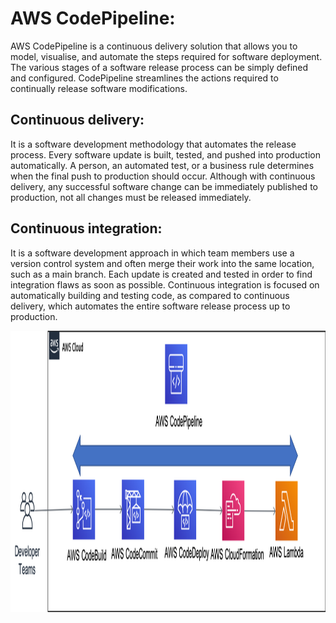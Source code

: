 # AWS CodePipeline:

AWS CodePipeline is a continuous delivery solution that allows you to model, visualise, and automate the steps required for software deployment. The various stages of a software release process can be simply defined and configured. CodePipeline streamlines the actions required to continually release software modifications. 

## Continuous delivery: 

It is a software development methodology that automates the release process. Every software update is built, tested, and pushed into production automatically. A person, an automated test, or a business rule determines when the final push to production should occur. Although with continuous delivery, any successful software change can be immediately published to production, not all changes must be released immediately. 

## Continuous integration: 

It is a software development approach in which team members use a version control system and often merge their work into the same location, such as a main branch. Each update is created and tested in order to find integration flaws as soon as possible. Continuous integration is focused on automatically building and testing code, as compared to continuous delivery, which automates the entire software release process up to production. 

<img src="/AWS CodePipeline/AWS_pipeline.png" width="1100px" height="450px"
     alt="Application Load Balancer"
     style="float: left; margin-right: 6px;" />
